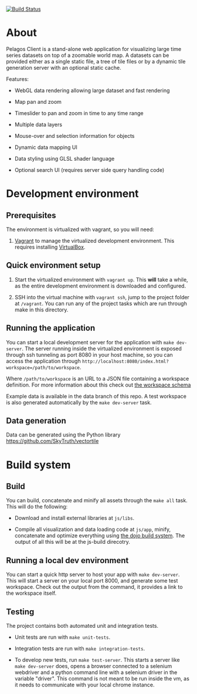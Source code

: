 [![Build Status](https://travis-ci.org/SkyTruth/pelagos-client.svg?branch=master)](https://travis-ci.org/SkyTruth/pelagos-client)

# About

Pelagos Client is a stand-alone web application for visualizing large time
series datasets on top of a zoomable world map. A datasets can be provided
either as a single static file, a tree of tile files or by a dynamic tile
generation server with an optional static cache.

Features:

* WebGL data rendering allowing large dataset and fast rendering

* Map pan and zoom

* Timeslider to pan and zoom in time to any time range

* Multiple data layers

* Mouse-over and selection information for objects

* Dynamic data mapping UI

* Data styling using GLSL shader language

* Optional search UI (requires server side query handling code)

# Development environment

## Prerequisites

The environment is virtualized with vagrant, so you will need:

1. [Vagrant](http://www.vagrantup.com/) to manage the virtualized development
   environment. This requires installing
[VirtualBox](https://www.virtualbox.org/).

## Quick environment setup

1. Start the virtualized environment with `vagrant up`. This **will** take a
   while, as the entire development environment is downloaded and configured.

1. SSH into the virtual machine with `vagrant ssh`, jump to the project folder
   at `/vagrant`. You can run any of the project tasks which are run through
   make in this directory.

## Running the application

You can start a local development server for the application with `make
dev-server`. The server running inside the virtualized environment is exposed
through ssh tunneling as port 8080 in your host machine, so you can access the
application through
`http://localhost:8080/index.html?workspace=/path/to/workspace`.

Where `/path/to/workspace` is an URL to a JSON file containing a workspace
definition. For more information about this check out [the workspace
schema](https://github.com/SkyTruth/pelagos-client/blob/master/docs/schema.md)

Example data is available in the data branch of this repo. A test workspace is
also generated automatically by the `make dev-server` task.

## Data generation

Data can be generated using the Python library https://github.com/SkyTruth/vectortile

# Build system

## Build

You can build, concatenate and minify all assets through the `make all` task.
This will do the following:

* Download and install external libraries at `js/libs`.

* Compile all visualization and data loading code at `js/app`, minify,
  concatenate and optimize everything using [the dojo build
  system](https://dojotoolkit.org/documentation/tutorials/1.10/build/index.html).
  The output of all this will be at the js-build direcotry.

## Running a local dev environment

You can start a quick http server to host your app with `make dev-server`. This
will start a server on your local port 8000, and generate some test workspace.
Check out the output from the command, it provides a link to the workspace
itself.

## Testing

The project contains both automated unit and integration tests.

* Unit tests are run with `make unit-tests`.

* Integration tests are run with `make integration-tests`.

* To develop new tests, run `make test-server`. This starts a server
  like `make dev-server` does, opens a browser connected to a selenium webdriver
and a python command line with a selenium driver in the variable "driver". This
command is not meant to be run inside the vm, as it needs to communicate with
your local chrome instance.
